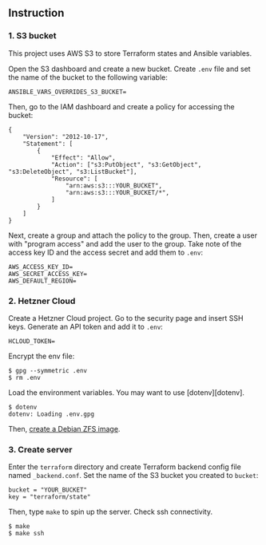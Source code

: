 ## Instruction

### 1. S3 bucket

This project uses AWS S3 to store Terraform states and Ansible variables.

Open the S3 dashboard and create a new bucket. Create `.env` file and set the
name of the bucket to the following variable:

```
ANSIBLE_VARS_OVERRIDES_S3_BUCKET=
```

Then, go to the IAM dashboard and create a policy for accessing the bucket:

```
{
    "Version": "2012-10-17",
    "Statement": [
        {
            "Effect": "Allow",
            "Action": ["s3:PutObject", "s3:GetObject", "s3:DeleteObject", "s3:ListBucket"],
            "Resource": [
                "arn:aws:s3:::YOUR_BUCKET",
                "arn:aws:s3:::YOUR_BUCKET/*",
            ]
        }
    ]
}
```

Next, create a group and attach the policy to the group. Then, create a user
with "program access" and add the user to the group. Take note of the access
key ID and the access secret and add them to `.env`:

```
AWS_ACCESS_KEY_ID=
AWS_SECRET_ACCESS_KEY=
AWS_DEFAULT_REGION=
```


### 2. Hetzner Cloud

Create a Hetzner Cloud project. Go to the security page and insert SSH keys.
Generate an API token and add it to `.env`:

```
HCLOUD_TOKEN=
```

Encrypt the env file:

```console
$ gpg --symmetric .env
$ rm .env
```

Load the environment variables. You may want to use [dotenv][dotenv].

```
$ dotenv
dotenv: Loading .env.gpg
```

Then, [create a Debian ZFS image](https://github.com/snsinfu/hetzner-zfs-image).


### 3. Create server

Enter the `terraform` directory and create Terraform backend config file named
`_backend.conf`. Set the name of the S3 bucket you created to `bucket`:

```
bucket = "YOUR_BUCKET"
key = "terraform/state"
```

Then, type `make` to spin up the server. Check ssh connectivity.

```console
$ make
$ make ssh
```
